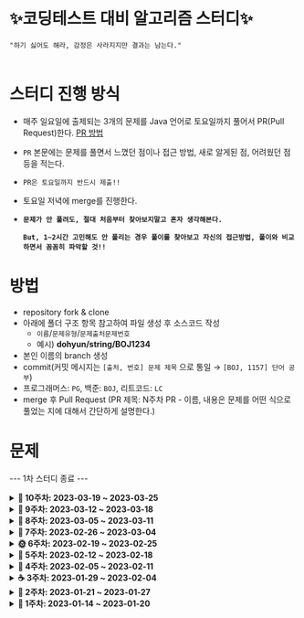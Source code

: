# ✨코딩테스트 대비 알고리즘 스터디✨

`"하기 싫어도 해라, 감정은 사라지지만 결과는 남는다."`<br><br>


# 스터디 진행 방식

- 매주 일요일에 출제되는 3개의 문제를 Java 언어로 토요일까지 풀어서 PR(Pull Request)한다. [PR 방법](https://wayhome25.github.io/git/2017/07/08/git-first-pull-request-story/)
- `PR` 본문에는 문제를 풀면서 느꼈던 점이나 접근 방법, 새로 알게된 점, 어려웠던 점 등을 적는다.
- `PR은 토요일까지 반드시 제출!!`
- 토요일 저녁에 merge를 진행한다.
- **`문제가 안 풀려도, 절대 처음부터 찾아보지말고 혼자 생각해본다.`**

  **`But, 1~2시간 고민해도 안 풀리는 경우 풀이를 찾아보고 자신의 접근방법, 풀이와 비교하면서 꼼꼼히 파악할 것!!`**


# 방법

- repository fork & clone
- 아래에 폴더 구조 항목 참고하여 파일 생성 후 소스코드 작성
    - `이름`/`문제유형`/`문제출처문제번호`
    - 예시) **dohyun/string/BOJ1234**
- 본인 이름의 branch 생성
- commit(커밋 메시지는 `[출처, 번호] 문제 제목` 으로 통일 → `[BOJ, 1157] 단어 공부`)
- 프로그래머스: `PG`, 백준: `BOJ`, 리트코드: `LC`
- merge 후 Pull Request (PR 제목: N주차 PR - 이름, 내용은 문제를 어떤 식으로 풀었는 지에 대해서 간단하게 설명한다.)


# 문제

--- 1차 스터디 종료 ---

<details markdown="1">
<summary><strong>🐌 10주차: 2023-03-19 ~ 2023-03-25</strong></summary>
<br/>

|                      문제번호                      | 문제이름 |        문제유형        | 난이도  |           풀이여부           |
|:----------------------------------------------:|:----:|:------------------:|:----:|:------------------------:|
| [18311](https://www.acmicpc.net/problem/18311) |  왕복  |   `구현(Implementation)`    | 실버 5 |    &#9744;    |
|  [2578](https://www.acmicpc.net/problem/2578)  |  빙고  | `구현(Implementation)` | 실버 4 |             &#9744;             |
|  [4396](https://www.acmicpc.net/problem/4396)  | 지뢰찾기 | `구현(Implementation)` | 실버 4 |         &#9744;          |

</details>


<details markdown="1">
<summary><strong>🦉 9주차: 2023-03-12 ~ 2023-03-18</strong></summary>
<br/>

|                      문제번호                      |  문제이름  |        문제유형        |   난이도   |           풀이여부           |
|:----------------------------------------------:|:------:|:------------------:|:-------:|:------------------------:|
|  [1343](https://www.acmicpc.net/problem/1343)  | 폴라오미노  |   `탐욕법(Greedy)`    |  실버 5   |    &#9744;    |
| [16208](https://www.acmicpc.net/problem/16208) |  귀찮음   | `탐욕법(Greedy)` |  실버 5   |             &#9744;             |
| [16435](https://www.acmicpc.net/problem/16435) | 스테이크버드 | `탐욕법(Greedy)` |  실버 5   |         &#9744;          |

</details>



<details markdown="1">
<summary><strong>🐻 8주차: 2023-03-05 ~ 2023-03-11</strong></summary>
<br/>

|                                   문제번호                                   |           문제이름            |        문제유형        |   난이도   |           풀이여부           |
|:------------------------------------------------------------------------:|:-------------------------:|:------------------:|:-------:|:------------------------:|
|               [15721](https://www.acmicpc.net/problem/15721)               |            번데기            | `완전탐색(Bruteforce)` |  실버 5   |    :white_check_mark:    |
|               [2422](https://www.acmicpc.net/problem/2422)               | 한윤정이 이탈리아에 가서 아이스크림을 사먹는데 | `완전탐색(Bruteforce)` |  실버 5   |             :white_check_mark:             |
|               [18511](https://www.acmicpc.net/problem/18511)               |         큰 수 구성하기          | `완전탐색(Bruteforce)` |  실버 5   |         :white_check_mark:          |
| [20546](https://www.acmicpc.net/problem/20546) |          기적의 매매법          |       `구현(Implementation)`       |  실버 5   |         :white_check_mark:          |
| [14916](https://www.acmicpc.net/problem/14916) |           거스름돈            |   `탐욕법(Greedy)`    | 실버 5 |         &#9744;          |
</details>

<details markdown="1">
<summary><strong>🐧 7주차: 2023-02-26 ~ 2023-03-04</strong></summary>
<br/>

|                                   문제번호                                   |    문제이름    |        문제유형         |   난이도   |  풀이여부   |
|:------------------------------------------------------------------------:|:----------:|:-------------------:|:-------:|:-------:|
|               [7568](https://www.acmicpc.net/problem/7568)               |     덩치     | `완전탐색(Bruteforce)`  |  실버 5   |    :white_check_mark:     |
|               [1436](https://www.acmicpc.net/problem/1436)               |   영화감독 숌   | `완전탐색(Bruteforce)`  |  실버 5   |    :white_check_mark:     |
|               [1018](https://www.acmicpc.net/problem/1018)               | 체스판 다시 칠하기 | `완전탐색(Bruteforce)`  |  실버 4   |    :white_check_mark:     |
| [42586](https://school.programmers.co.kr/learn/courses/30/lessons/42586) |    기능개발    | `스택/큐(Stack/Queue)` | Level 2 | :white_check_mark: |
| [42587](https://school.programmers.co.kr/learn/courses/30/lessons/42587) |    프린터     | `스택/큐(Stack/Queue)` | Level 2 | :white_check_mark: |
</details>


<details markdown="1">
<summary><strong>🌞 6주차: 2023-02-19 ~ 2023-02-25</strong></summary>
<br/>

|                                   문제번호                                   |  문제이름  | 문제유형 |   난이도   |  풀이여부   |
|:------------------------------------------------------------------------:|:------:|:----:|:-------:|:-------:|
| [42748](https://school.programmers.co.kr/learn/courses/30/lessons/42748) |  k번째수  | `정렬` | Level 1 | :white_check_mark: |
| [42746](https://school.programmers.co.kr/learn/courses/30/lessons/42746) | 가장 큰 수 | `정렬` | Level 2 | :white_check_mark: |
</details>


<details markdown="1">
<summary><strong>🦊 5주차: 2023-02-12 ~ 2023-02-18</strong></summary>
<br/>

|                                   문제번호                                   | 문제이름 |    문제유형    |   난이도   |  풀이여부   |
|:------------------------------------------------------------------------:|:----:|:----------:|:-------:|:-------:|
| [42840](https://school.programmers.co.kr/learn/courses/30/lessons/42840) |  모의고사  |   `완전탐색`   | Level 1 |    :white_check_mark:     |
| [86491](https://school.programmers.co.kr/learn/courses/30/lessons/86491) | 최소직사각형 |  `완전탐색`  | Level 1 | :white_check_mark: |
</details>


<details markdown="1">
<summary><strong>🐰 4주차: 2023-02-05 ~ 2023-02-11</strong></summary>
<br/>

|                                   문제번호                                   | 문제이름 |    문제유형    |   난이도   |  풀이여부   |
|:------------------------------------------------------------------------:|:----:|:----------:|:-------:|:-------:|
| [42583](https://school.programmers.co.kr/learn/courses/30/lessons/42583) | 다리를 지나는 트럭 |  `스택/큐(Stack/Queue)`  | Level 2 | :white_check_mark: |
| [42584](https://school.programmers.co.kr/learn/courses/30/lessons/42584) | 주식가격 | `스택/큐(Stack/Queue)` | Level 2 | :white_check_mark: |
</details>


<details markdown="1">
<summary><strong>☕️ 3주차: 2023-01-29 ~ 2023-02-04</strong></summary>
<br/>

|                                   문제번호                                   |  문제이름  |    문제유형    |   난이도   |  풀이여부 |
|:------------------------------------------------------------------------:|:------:|:----------:|:-------:|:----:|
| [42577](https://school.programmers.co.kr/learn/courses/30/lessons/42577) | 전화번호 목록 |  `해시(Hash)`  | Level 2 |    :white_check_mark:  |
| [42578](https://school.programmers.co.kr/learn/courses/30/lessons/42578) |   위장   | `해시(Hash)` | Level 2 | :white_check_mark: |
</details>



<details markdown="1">
<summary><strong>🐶 2주차: 2023-01-21 ~ 2023-01-27</strong></summary>
<br/>

|                     문제번호                      |   문제이름    |        문제유형         |   난이도   |  풀이여부 |
|:---------------------------------------------:|:---------:|:-------------------:|:-------:|:----:|
| [12906](https://school.programmers.co.kr/learn/courses/30/lessons/12906) | 같은 숫자는 싫어 | `스택/큐(Stack/Queue)` | Level 1 |    :white_check_mark:  |
| [12909](https://school.programmers.co.kr/learn/courses/30/lessons/12909) |  올바른 괄호   | `스택/큐(Stack/Queue)` | Level 2 | :white_check_mark: |
</details>


<details markdown="1">
<summary><strong>🐣 1주차: 2023-01-14 ~ 2023-01-20</strong></summary>
<br/>

|                     문제번호                     |   문제이름   | 문제유형  |  난이도  | 풀이여부 |
|:--------------------------------------------:|:--------:|:-----:|:-----:| :------: |
| [1157](https://www.acmicpc.net/problem/1157) |  단어 공부   | `문자열` | 브론즈 1 | :white_check_mark: |
| [1316](https://www.acmicpc.net/problem/1316) | 그룹 단어 체커 | `문자열` | 실버 5  | :white_check_mark: |
| [1427](https://www.acmicpc.net/problem/1427) |  소트인사이드  | `문자열` | 실버 5  | :white_check_mark: |
</details>



